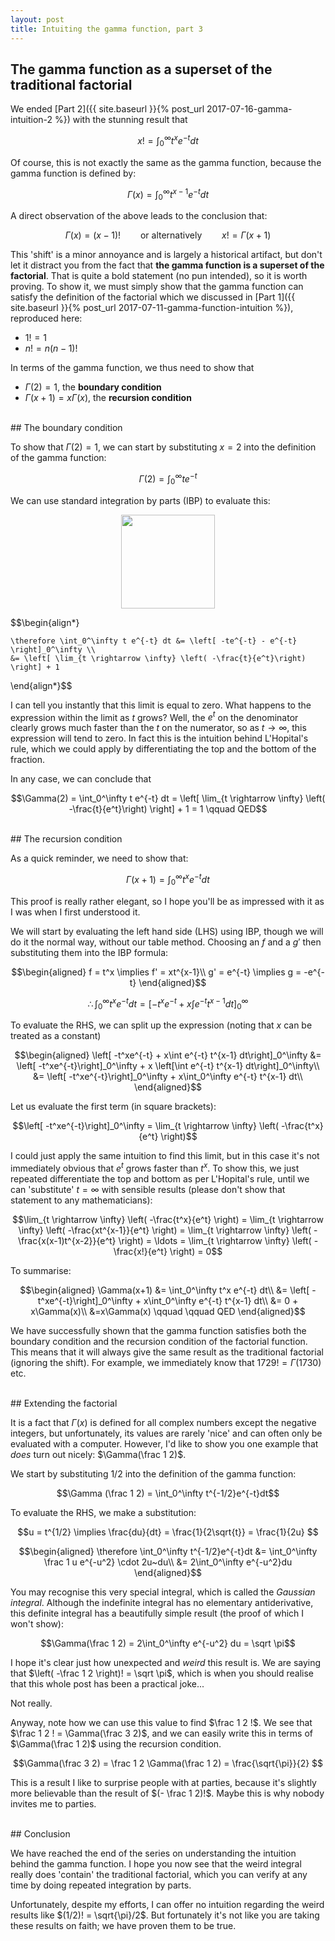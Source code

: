 ```yaml
---
layout: post
title: Intuiting the gamma function, part 3
---
```


## The gamma function as a superset of the traditional factorial

We ended [Part 2]({{ site.baseurl }}{% post_url 2017-07-16-gamma-intuition-2 %}) with the stunning result that 

$$x! = \int_0^\infty t^x e^{-t}dt$$

Of course, this is not exactly the same as the gamma function, because the gamma function is defined by:

$$ \Gamma (x) = \int_0^\infty t^{x-1}e^{-t} dt $$

A direct observation of the above leads to the conclusion that:

$$\Gamma (x) = (x-1)! \qquad \text{or alternatively} \qquad x! = \Gamma (x+1)$$

This 'shift' is a minor annoyance and is largely a historical artifact, but don't let it distract you from the fact that **the gamma function is a superset of the factorial**. That is quite a bold statement (no pun intended), so it is worth proving. To show it, we must simply show that the gamma function can satisfy the definition of the factorial which we discussed in [Part 1]({{ site.baseurl }}{% post_url 2017-07-11-gamma-function-intuition %}), reproduced here:

- $1! = 1$
- $n! = n(n-1)!$

In terms of the gamma function, we thus need to show that

- $\Gamma (2) = 1$, the **boundary condition**
- $\Gamma (x+1) = x \Gamma (x)$, the **recursion condition**

<br/>
## The boundary condition

To show that $\Gamma(2) = 1$, we can start by substituting $x=2$ into the definition of the gamma function:

$$\Gamma(2) = \int_0^\infty te^{-t}$$

We can use standard integration by parts (IBP) to evaluate this:

<center>
<img src="{{ site.imageurl }}ttable.png" style="width:150px;"/>
</center>


$$\begin{align*}

    \therefore \int_0^\infty t e^{-t} dt &= \left[ -te^{-t} - e^{-t} \right]_0^\infty \\
    &= \left[ \lim_{t \rightarrow \infty} \left( -\frac{t}{e^t}\right) \right] + 1
 \end{align*}$$
 
I can tell you instantly that this limit is equal to zero. What happens to the expression within the limit as $t$ grows? Well, the $e^t$ on the denominator clearly grows much faster than the $t$ on the numerator, so as $t \rightarrow \infty$, this expression will tend to zero. In fact this is the intuition behind L'Hopital's rule, which we could apply by differentiating the top and the bottom of the fraction. 

In any case, we can conclude that

$$\Gamma(2) = \int_0^\infty t e^{-t} dt =  \left[ \lim_{t \rightarrow \infty} \left( -\frac{t}{e^t}\right) \right] + 1 = 1 \qquad QED$$
 
<br/>
## The recursion condition

As a quick reminder, we need to show that:

$$\Gamma(x+1) = \int_0^\infty t^x e^{-t}dt$$

This proof is really rather elegant, so I hope you'll be as impressed with it as I was when I first understood it. 

We will start by evaluating the left hand side (LHS) using IBP, though we will do it the normal way, without our table method. Choosing an $f$ and a $g'$ then substituting them into the IBP formula: 

$$\begin{aligned}
    f = t^x \implies f' = xt^{x-1}\\
    g' = e^{-t} \implies g = -e^{-t}
\end{aligned}$$

$$\therefore \int_0^\infty t^x e^{-t} dt = \left[ -t^xe^{-t} + x\int e^{-t} t^{x-1} dt\right]_0^\infty$$

To evaluate the RHS, we can split up the expression (noting that *x* can be treated as a constant)

$$\begin{aligned}
    \left[ -t^xe^{-t} + x\int e^{-t} t^{x-1} dt\right]_0^\infty &= \left[ -t^xe^{-t}\right]_0^\infty + x \left[\int e^{-t} t^{x-1} dt\right]_0^\infty\\
    &= \left[ -t^xe^{-t}\right]_0^\infty + x\int_0^\infty e^{-t} t^{x-1} dt\\
\end{aligned}$$

Let us evaluate the first term (in square brackets):

$$\left[ -t^xe^{-t}\right]_0^\infty = \lim_{t \rightarrow \infty} \left( -\frac{t^x}{e^t} \right)$$

I could just apply the same intuition to find this limit, but in this case it's not immediately obvious that $e^t$ grows faster than $t^x$. To show this, we just repeated differentiate the top and bottom as per L'Hopital's rule, until we can 'substitute' $t = \infty$ with sensible results (please don't show that statement to any mathematicians):

$$\lim_{t \rightarrow \infty} \left( -\frac{t^x}{e^t} \right) = \lim_{t \rightarrow \infty} \left( -\frac{xt^{x-1}}{e^t} \right) =  \lim_{t \rightarrow \infty} \left( -\frac{x(x-1)t^{x-2}}{e^t} \right) = \ldots = \lim_{t \rightarrow \infty} \left( -\frac{x!}{e^t} \right) = 0$$

To summarise:

$$\begin{aligned}
    \Gamma(x+1) &= \int_0^\infty t^x e^{-t} dt\\
    &= \left[ -t^xe^{-t}\right]_0^\infty + x\int_0^\infty e^{-t} t^{x-1} dt\\
    &= 0 + x\Gamma(x)\\
    &=x\Gamma(x) \qquad \qquad  QED
\end{aligned}$$
  
We have successfully shown that the gamma function satisfies both the boundary condition and the recursion condition of the factorial function. This means that it will always give the same result as the traditional factorial (ignoring the shift). For example, we immediately know that $1729! = \Gamma(1730)$ etc. 

<br/>
## Extending the factorial

It is a fact that $\Gamma(x)$ is defined for all complex numbers except the negative integers, but unfortunately, its values are rarely 'nice' and can often only be evaluated with a computer. However, I'd like to show you one example that *does* turn out nicely: $\Gamma(\frac 1 2)$. 

We start by substituting 1/2 into the definition of the gamma function:

$$\Gamma (\frac 1 2) = \int_0^\infty t^{-1/2}e^{-t}dt$$

To evaluate the RHS, we make a substitution: 

$$u = t^{1/2} \implies \frac{du}{dt} = \frac{1}{2\sqrt{t}} = \frac{1}{2u} $$

$$\begin{aligned}
    \therefore \int_0^\infty t^{-1/2}e^{-t}dt &= \int_0^\infty \frac 1 u e^{-u^2} \cdot 2u~du\\
    &= 2\int_0^\infty e^{-u^2}du
\end{aligned}$$

You may recognise this very special integral, which is called the *Gaussian integral*. Although the indefinite integral has no elementary antiderivative, this definite integral has a beautifully simple result (the proof of which I won't show):

$$\Gamma(\frac 1 2) = 2\int_0^\infty e^{-u^2} du = \sqrt \pi$$

I hope it's clear just how unexpected and *weird* this result is. We are saying that $\left( -\frac 1 2 \right)! = \sqrt \pi$, which is when you should realise that this whole post has been a practical joke...

Not really. 

Anyway, note how we can use this value to find $\frac 1 2 !$. We see that $\frac 1 2 ! = \Gamma(\frac 3 2)$, and we can easily write this in terms of $\Gamma(\frac 1 2)$ using the recursion condition. 

$$\Gamma(\frac 3 2) = \frac 1 2 \Gamma(\frac 1 2) = \frac{\sqrt{\pi}}{2} $$

This is a result I like to surprise people with at parties, because it's slightly more believable than the result of $(- \frac 1 2)!$. Maybe this is why nobody invites me to parties. 

<br />
## Conclusion

We have reached the end of the series on understanding the intuition behind the gamma function. I hope you now see that the weird integral really does 'contain' the traditional factorial, which you can verify at any time by doing repeated integration by parts. 

Unfortunately, despite my efforts, I can offer no intuition regarding the weird results like $(1/2)! = \sqrt{\pi}/2$. But fortunately it's not like you are taking these results on faith; we have proven them to be true. 
